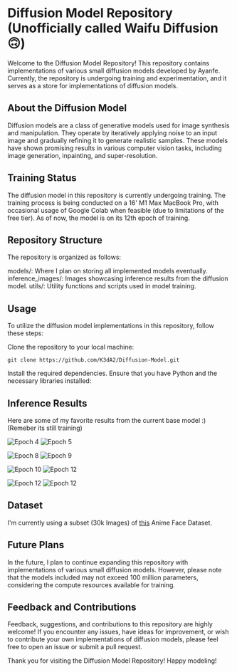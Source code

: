 # Diffusion Model Repository (Unofficially called Waifu Diffusion 🙃)

Welcome to the Diffusion Model Repository! This repository contains implementations of various small diffusion models developed by Ayanfe. Currently, the repository is undergoing training and experimentation, and it serves as a store for implementations of diffusion models.

## About the Diffusion Model

Diffusion models are a class of generative models used for image synthesis and manipulation. They operate by iteratively applying noise to an input image and gradually refining it to generate realistic samples. These models have shown promising results in various computer vision tasks, including image generation, inpainting, and super-resolution.

## Training Status

The diffusion model in this repository is currently undergoing training. The training process is being conducted on a 16' M1 Max MacBook Pro, with occasional usage of Google Colab when feasible (due to limitations of the free tier). As of now, the model is on its 12th epoch of training.

## Repository Structure

The repository is organized as follows:

models/: Where I plan on storing all implemented models eventually.
inference_images/: Images showcasing inference results from the diffusion model.
utils/: Utility functions and scripts used in model training.


## Usage

To utilize the diffusion model implementations in this repository, follow these steps:

Clone the repository to your local machine:

`git clone https://github.com/K3dA2/Diffusion-Model.git`

Install the required dependencies. Ensure that you have Python and the necessary libraries installed:

## Inference Results
Here are some of my favorite results from the current base model :) (Remeber its still training)

![Epoch 4](https://github.com/K3dA2/Diffusion-Model/assets/112480809/ac2894b2-4131-4e84-adc2-8eb34946be1f)
![Epoch 5](https://github.com/K3dA2/Diffusion-Model/assets/112480809/4c4b3687-90ed-49d6-844c-8d51de601b1d)

![Epoch 8](https://github.com/K3dA2/Diffusion-Model/assets/112480809/c29d51d5-5894-4b2b-96ca-4c1b6605d68a)
![Epoch 9](https://github.com/K3dA2/Diffusion-Model/assets/112480809/edb76dae-6a9e-43b1-93eb-ea569153baba)

![Epoch 10](https://github.com/K3dA2/Diffusion-Model/assets/112480809/6edd5735-8562-45e1-ad16-fae71151b0c3)
![Epoch 12](https://github.com/K3dA2/Diffusion-Model/assets/112480809/4a6d08c6-a756-4857-ae05-c13c609bb539)

![Epoch 12](https://github.com/K3dA2/Diffusion-Model/assets/112480809/161e3fa6-b17f-4539-be98-443a7b500283)
![Epoch 12](https://github.com/K3dA2/Diffusion-Model/assets/112480809/7c71469b-b316-4e37-90d6-468dbb1b839d)

## Dataset
I'm currently using a subset (30k Images) of [this](https://www.kaggle.com/datasets/scribbless/another-anime-face-dataset) Anime Face Dataset. 


## Future Plans

In the future, I plan to continue expanding this repository with implementations of various small diffusion models. However, please note that the models included may not exceed 100 million parameters, considering the compute resources available for training.

## Feedback and Contributions

Feedback, suggestions, and contributions to this repository are highly welcome! If you encounter any issues, have ideas for improvement, or wish to contribute your own implementations of diffusion models, please feel free to open an issue or submit a pull request.

Thank you for visiting the Diffusion Model Repository! Happy modeling!
